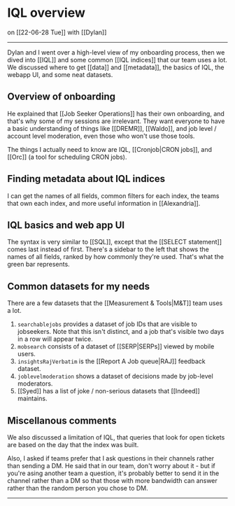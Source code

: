 # IQL overview
on [[22-06-28 Tue]]
with [[Dylan]]

---
Dylan and I went over a high-level view of my onboarding process, then we dived into [[IQL]] and some common [[IQL indices]] that our team uses a lot. We discussed where to get [[data]] and [[metadata]], the basics of IQL, the webapp UI, and some neat datasets. 

## Overview of onboarding
He explained that [[Job Seeker Operations]] has their own onboarding, and that's why some of my sessions are irrelevant. They want everyone to have a basic understanding of things like [[DREMR]], [[Waldo]], and job level / account level moderation, even those who won't use those tools.

The things I actually need to know are IQL, [[Cronjob|CRON jobs]], and [[Orc]] (a tool for scheduling CRON jobs).

## Finding metadata about IQL indices
I can get the names of all fields, common filters for each index, the teams that own each index, and more useful information in [[Alexandria]]. 

## IQL basics and web app UI
The syntax is very similar to [[SQL]], except that the [[SELECT statement]] comes last instead of first. There's a sidebar to the left that shows the names of all fields, ranked by how commonly they're used. That's what the green bar represents. 

## Common datasets for my needs
There are a few datasets that the [[Measurement & Tools|M&T]] team uses a lot. 

1. `searchablejobs` provides a dataset of job IDs that are visible to jobseekers. Note that this isn't distinct, and a job that's visible two days in a row will appear twice. 
2. `mobsearch` consists of a dataset of [[SERP|SERPs]] viewed by mobile users.
3. `insightsRajVerbatim` is the [[Report A Job queue|RAJ]] feedback dataset.
4. `joblevelmoderation` shows a dataset of decisions made by job-level moderators.
5. [[Syed]] has a list of joke / non-serious datasets that [[Indeed]] maintains.

## Miscellanous comments
We also discussed a limitation of IQL, that queries that look for open tickets are based on the day that the index was built.

Also, I asked if teams prefer that I ask questions in their channels rather than sending a DM. He said that in our team, don't worry about it - but if you're asing another team a question, it's probably better to send it in the channel rather than a DM so that those with more bandwidth can answer rather than the random person you chose to DM.

---
